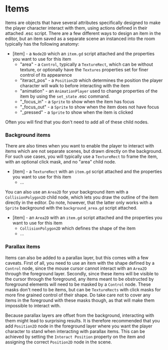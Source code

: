 # Items

Items are objects that have several attributes specifically designed to make the player character interact with them, using actions defined in their attached .esc script. There are a few different ways to design an item in the editor, but an item saved as a separate scene an instanced into the room typically has the following anatomy:

* [item] - a `Node2D` which an `item.gd` script attached and the properties you want to use for this item
    * "area" - a `Control`, typically a `TextureRect`, which can be without texture, or optionally have the `Textures` properties set for finer control of its appearence
    * "iteract_pos" - a `Position2D` which determines the position the player character will walk to before interacting with the item
    * "animation" - an `AnimationPlayer` used to change properties of the item by using the `set_state` .esc command.
    * "_focus_in" - a `Sprite` to show when the item has focus
    * "_focus_out" - a `Sprite` to show when the item does not have focus
    * "_pressed" - a `Sprite` to show when the item is clicked

Often you will find that you don't need to add all of these child nodes.

### Background items

There are also times when you want to enable the player to interact with items which are not separate scenes, but drawn directly on the background. For such use cases, you will typically use a `TextureRect` to frame the item, with an optional click mask, and no "area" child node.

* [item] - a `TextureRect` with an `item.gd` script attached and the properties you want to use for this item
    * ...

You can also use an `Area2D` for your background item with a `CollisionPolygon2D` child node, which lets you draw the outline of the item directly in the editor. Do note, however, that the latter only works with a `Sprite` background with the `background_area.gd` script attached.

* [item] - an `Area2D`  with an `item.gd` script attached and the properties you want to use for this item
    * `CollisionPolygon2D` which defines the shape of the item
    * ...

### Parallax items

Items can also be added to a parallax layer, but this comes with a few caveats. First of all, you need to use an item with the shape defined by a `Control` node, since the mouse cursor cannot interact with an `Area2D` through the foreground layer. Secondly, since these items will be visible to the cursor through the foreground, any items meant to be obstructed by foreground elements will need to be masked by a `Control` node. These masks don't need to be items, but can be `TextureRects` with click masks for more fine grained control of their shape. Do take care not to cover any items in the foreground with these masks though, as that will make them impossible to interact with.

Because parallax layers are offset from the background, interacting with them might lead to surprising results. It is therefore recommended that you add `Position2D` node in the foreground layer where you want the player character to stand when interacting with parallax items. This can be achieved by setting the `Interact Position` property on the item and assigning the correct `Position2D` node in the scene.
